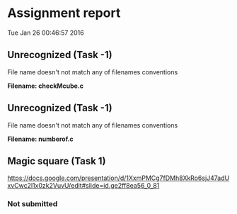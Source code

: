 # Assignment report
Tue Jan 26 00:46:57 2016
## Unrecognized (Task -1)
File name doesn't not match any of filenames conventions

**Filename: checkMcube.c**
## Unrecognized (Task -1)
File name doesn't not match any of filenames conventions

**Filename: numberof.c**
## Magic square (Task 1)
https://docs.google.com/presentation/d/1XxmPMCg7fDMh8XkRo6sjJ47adUxvCwc2l1x0zk2VuvU/edit#slide=id.ge2ff8ea56_0_81

### Not submitted
